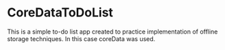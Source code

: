 # CoreDataToDoList

This is a simple to-do list app created to practice implementation of offline storage techniques. In this case coreData was used.

